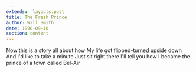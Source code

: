 ```yaml
---
extends: _layouts.post
title: The Fresh Prince
author: Will Smith
date: 1990-09-10
section: content
---
```


Now this is a story all about how
My life got flipped-turned upside down
And I'd like to take a minute
Just sit right there
I'll tell you how I became the prince of a town called Bel-Air